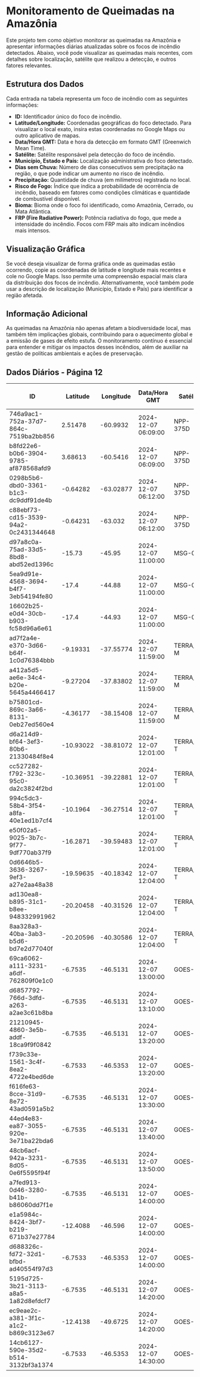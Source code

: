 # Monitoramento de Queimadas na Amazônia

Este projeto tem como objetivo monitorar as queimadas na Amazônia e apresentar informações diárias atualizadas sobre os focos de incêndio detectados. Abaixo, você pode visualizar as queimadas mais recentes, com detalhes sobre localização, satélite que realizou a detecção, e outros fatores relevantes.

## Estrutura dos Dados

Cada entrada na tabela representa um foco de incêndio com as seguintes informações:

- **ID:** Identificador único do foco de incêndio.
- **Latitude/Longitude:** Coordenadas geográficas do foco detectado. Para visualizar o local exato, insira estas coordenadas no Google Maps ou outro aplicativo de mapas.
- **Data/Hora GMT:** Data e hora da detecção em formato GMT (Greenwich Mean Time).
- **Satélite:** Satélite responsável pela detecção do foco de incêndio.
- **Município, Estado e País:** Localização administrativa do foco detectado.
- **Dias sem Chuva:** Número de dias consecutivos sem precipitação na região, o que pode indicar um aumento no risco de incêndio.
- **Precipitação:** Quantidade de chuva (em milímetros) registrada no local.
- **Risco de Fogo:** Índice que indica a probabilidade de ocorrência de incêndio, baseado em fatores como condições climáticas e quantidade de combustível disponível.
- **Bioma:** Bioma onde o foco foi identificado, como Amazônia, Cerrado, ou Mata Atlântica.
- **FRP (Fire Radiative Power):** Potência radiativa do fogo, que mede a intensidade do incêndio. Focos com FRP mais alto indicam incêndios mais intensos.

## Visualização Gráfica

Se você deseja visualizar de forma gráfica onde as queimadas estão ocorrendo, copie as coordenadas de latitude e longitude mais recentes e cole no Google Maps. Isso permite uma compreensão espacial mais clara da distribuição dos focos de incêndio. Alternativamente, você também pode usar a descrição de localização (Município, Estado e País) para identificar a região afetada.

## Informação Adicional

As queimadas na Amazônia não apenas afetam a biodiversidade local, mas também têm implicações globais, contribuindo para o aquecimento global e a emissão de gases de efeito estufa. O monitoramento contínuo é essencial para entender e mitigar os impactos desses incêndios, além de auxiliar na gestão de políticas ambientais e ações de preservação.

## Dados Diários - Página 12

| ID | Latitude | Longitude | Data/Hora GMT | Satélite | Município | Estado | País | Município ID | Estado ID | País ID | Dias sem Chuva | Precipitação | Risco de Fogo | Bioma | FRP |
|----|----------|-----------|---------------|----------|-----------|--------|------|--------------|-----------|---------|----------------|--------------|----------------|-------|-----|
| 746a9ac1-752a-37d7-864c-7519ba2bb856 | 2.51478 | -60.9932 | 2024-12-07 06:09:00 | NPP-375D | MUCAJAÍ | RORAIMA | Brasil | 1400308 | 14 | 33 | nan | nan | nan | Amazônia | 3.1 |
| b8fd22e6-b0b6-3904-9785-af878568afd9 | 3.68613 | -60.5416 | 2024-12-07 06:09:00 | NPP-375D | PACARAIMA | RORAIMA | Brasil | 1400456 | 14 | 33 | nan | nan | nan | Amazônia | 3.1 |
| 0298b5b6-dbd0-3361-b1c3-dc9ddf91de4b | -0.64282 | -63.02877 | 2024-12-07 06:12:00 | NPP-375D | BARCELOS | AMAZONAS | Brasil | 1300409 | 13 | 33 | nan | nan | nan | Amazônia | 1.4 |
| c88ebf73-cd15-3539-94a2-0c2431344648 | -0.64231 | -63.032 | 2024-12-07 06:12:00 | NPP-375D | BARCELOS | AMAZONAS | Brasil | 1300409 | 13 | 33 | nan | nan | nan | Amazônia | 1.4 |
| d97a8c0a-75ad-33d5-8bd8-abd52ed1396c | -15.73 | -45.95 | 2024-12-07 11:00:00 | MSG-03 | ARINOS | MINAS GERAIS | Brasil | 3104502 | 31 | 33 | nan | nan | nan | Cerrado | nan |
| 5ea9d91e-4568-3694-b4f7-3eb54194fe80 | -17.4 | -44.88 | 2024-12-07 11:00:00 | MSG-03 | PIRAPORA | MINAS GERAIS | Brasil | 3151206 | 31 | 33 | nan | nan | nan | Cerrado | nan |
| 16602b25-e0d4-30cb-b903-fc58d96a6e61 | -17.4 | -44.93 | 2024-12-07 11:00:00 | MSG-03 | PIRAPORA | MINAS GERAIS | Brasil | 3151206 | 31 | 33 | nan | nan | nan | Cerrado | nan |
| ad7f2a4e-e370-3d66-b64f-1c0d76384bbb | -9.19331 | -37.55774 | 2024-12-07 11:59:00 | TERRA_M-M | CANAPI | ALAGOAS | Brasil | 2701605 | 27 | 33 | nan | nan | nan | Caatinga | 7.9 |
| a412a5d5-ae6e-34c4-b20e-5645a4466417 | -9.27204 | -37.83802 | 2024-12-07 11:59:00 | TERRA_M-M | ÁGUA BRANCA | ALAGOAS | Brasil | 2700102 | 27 | 33 | nan | nan | nan | Caatinga | 6.7 |
| b75801cd-869c-3a66-8131-0eb27ed560e4 | -4.36177 | -38.15408 | 2024-12-07 11:59:00 | TERRA_M-M | BEBERIBE | CEARÁ | Brasil | 2302206 | 23 | 33 | nan | nan | nan | Caatinga | 17.5 |
| d6a214d9-bf64-3ef3-80b6-21330484f8e4 | -10.93022 | -38.81072 | 2024-12-07 12:01:00 | TERRA_M-T | TUCANO | BAHIA | Brasil | 2931905 | 29 | 33 | nan | nan | nan | Caatinga | 10.8 |
| cc527282-f792-323c-95c0-da2c3824f2bd | -10.36951 | -39.22881 | 2024-12-07 12:01:00 | TERRA_M-T | MONTE SANTO | BAHIA | Brasil | 2921500 | 29 | 33 | nan | nan | nan | Caatinga | 17.2 |
| 994c5dc3-58b4-3f54-a8fa-40e1ed1b7cf4 | -10.1964 | -36.27514 | 2024-12-07 12:01:00 | TERRA_M-T | CORURIPE | ALAGOAS | Brasil | 2702306 | 27 | 33 | nan | nan | nan | Mata Atlântica | 15.2 |
| e50f02a5-9025-3b7c-9f77-9df770ab37f9 | -16.2871 | -39.59483 | 2024-12-07 12:01:00 | TERRA_M-T | EUNÁPOLIS | BAHIA | Brasil | 2910727 | 29 | 33 | nan | nan | nan | Mata Atlântica | 9.0 |
| 0d6646b5-3636-3267-9ef3-a27e2aa48a38 | -19.59635 | -40.18342 | 2024-12-07 12:04:00 | TERRA_M-T | ARACRUZ | ESPÍRITO SANTO | Brasil | 3200607 | 32 | 33 | nan | nan | nan | Mata Atlântica | 11.3 |
| ad130ea8-b895-31c1-b8ee-948332991962 | -20.20458 | -40.31526 | 2024-12-07 12:04:00 | TERRA_M-T | SERRA | ESPÍRITO SANTO | Brasil | 3205002 | 32 | 33 | nan | nan | nan | Mata Atlântica | 6.9 |
| 8aa328a3-40ba-3ab3-b5d6-bd7e2d77040f | -20.20596 | -40.30586 | 2024-12-07 12:04:00 | TERRA_M-T | SERRA | ESPÍRITO SANTO | Brasil | 3205002 | 32 | 33 | nan | nan | nan | Mata Atlântica | 5.9 |
| 69ca6062-a111-3231-a6df-762809f0e1c0 | -6.7535 | -46.5131 | 2024-12-07 13:00:00 | GOES-16 | SÍTIO NOVO | MARANHÃO | Brasil | 2111805 | 21 | 33 | nan | nan | nan | Cerrado | 122.7 |
| d6857792-766d-3dfd-a263-a2ae3c61b8ba | -6.7535 | -46.5131 | 2024-12-07 13:10:00 | GOES-16 | SÍTIO NOVO | MARANHÃO | Brasil | 2111805 | 21 | 33 | nan | nan | nan | Cerrado | 133.2 |
| 21210945-4860-3e5b-addf-18ca9f9f0842 | -6.7535 | -46.5131 | 2024-12-07 13:20:00 | GOES-16 | SÍTIO NOVO | MARANHÃO | Brasil | 2111805 | 21 | 33 | nan | nan | nan | Cerrado | 139.9 |
| f739c33e-1561-3c4f-8ea2-4722e4bed6de | -6.7533 | -46.5353 | 2024-12-07 13:20:00 | GOES-16 | SÃO PEDRO DOS CRENTES | MARANHÃO | Brasil | 2111573 | 21 | 33 | nan | nan | nan | Cerrado | 122.7 |
| f616fe63-8cce-31d9-8e72-43ad0591a5b2 | -6.7535 | -46.5131 | 2024-12-07 13:30:00 | GOES-16 | SÍTIO NOVO | MARANHÃO | Brasil | 2111805 | 21 | 33 | nan | nan | nan | Cerrado | 149.8 |
| 44ed4e83-ea87-3055-920e-3e71ba22bda6 | -6.7535 | -46.5131 | 2024-12-07 13:40:00 | GOES-16 | SÍTIO NOVO | MARANHÃO | Brasil | 2111805 | 21 | 33 | nan | nan | nan | Cerrado | 139.7 |
| 48cb6acf-942a-3231-8d05-0e6f5595f94f | -6.7535 | -46.5131 | 2024-12-07 13:50:00 | GOES-16 | SÍTIO NOVO | MARANHÃO | Brasil | 2111805 | 21 | 33 | nan | nan | nan | Cerrado | 124.9 |
| a7fed913-0d46-3280-b41b-b86060dd7f1e | -6.7535 | -46.5131 | 2024-12-07 14:00:00 | GOES-16 | SÍTIO NOVO | MARANHÃO | Brasil | 2111805 | 21 | 33 | nan | nan | nan | Cerrado | 144.1 |
| e1a5984c-8424-3bf7-b219-671b37e27784 | -12.4088 | -46.596 | 2024-12-07 14:00:00 | GOES-16 | TAGUATINGA | TOCANTINS | Brasil | 1720903 | 17 | 33 | nan | nan | nan | Cerrado | 76.1 |
| d688326c-fd72-32d1-bfbd-ad40554f97d3 | -6.7533 | -46.5353 | 2024-12-07 14:00:00 | GOES-16 | SÃO PEDRO DOS CRENTES | MARANHÃO | Brasil | 2111573 | 21 | 33 | nan | nan | nan | Cerrado | 118.4 |
| 5195d725-3b21-3113-a8a5-1a82d8efdcf7 | -6.7535 | -46.5131 | 2024-12-07 14:20:00 | GOES-16 | SÍTIO NOVO | MARANHÃO | Brasil | 2111805 | 21 | 33 | nan | nan | nan | Cerrado | 133.9 |
| ec9eae2c-a381-3f1c-a1c2-b869c3123e67 | -12.4138 | -49.6725 | 2024-12-07 14:20:00 | GOES-16 | SANDOLÂNDIA | TOCANTINS | Brasil | 1718840 | 17 | 33 | nan | nan | nan | Cerrado | 98.5 |
| 14cb6127-590e-35d2-b514-3132bf3a1374 | -6.7533 | -46.5353 | 2024-12-07 14:30:00 | GOES-16 | SÃO PEDRO DOS CRENTES | MARANHÃO | Brasil | 2111573 | 21 | 33 | nan | nan | nan | Cerrado | 119.7 |


